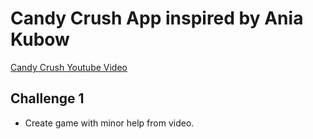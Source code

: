 # Candy Crush App inspired by Ania Kubow
[Candy Crush Youtube Video](https://www.youtube.com/watch?v=PBrEq9Wd6_U)

## Challenge 1
* Create game with minor help from video.